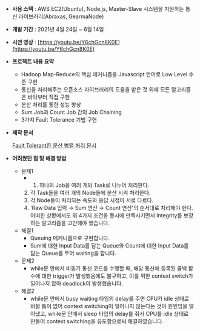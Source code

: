 - **사용 스택** : AWS EC2(Ubuntu), Node.js, Master-Slave 시스템을 지원하는 통신 라이브러리(Abraxas, GearmaNode)
- **개발 기간** : 2021년 4월 24일 ~ 6월 14일
- **시연 영상** : [https://youtu.be/Y6chGcn8K0E](https://youtu.be/Y6chGcn8K0E)
- **프로젝트 내용 요약**
    - Hadoop Map-Reduce의 핵심 메커니즘을 Javascript 언어로 Low Level 수준 구현
    - 통신을 처리해주는 오픈소스 라이브러리의 도움을 받은 것 외에 모든 알고리즘은 바닥부터 직접 구현
    - 분산 처리를 통한 성능 향상
    - Sum Job과 Count Job 간의 Job Chaining
    - 3가지 Fault Tolerance 기법 구현
- **제작 문서**
    
    [Fault Tolerant한 분산 병렬 처리 문서](https://jasonyoo95.notion.site/Fault-Tolerant-b6e89a5c48884e1e99e3e8680df82626)
    
- **어려웠던 점 및 해결 방법**
    - 문제1
        - 1) 하나의 Job을 여러 개의 Task로 나누어 처리한다.
        2) 각 Task들을 여러 개의 Node들에 분산 시켜 처리한다.
        3) 각 Node들이 처리되는 속도와 응답 시점이 서로 다르다.
        4) 'Raw Data 입력 → Sum 연산 → Count 연산'의 순서대로 처리해야 한다.
        어떠한 상황에서도 위 4가지 조건을 동시에 만족시키면서 Integrity를 보장하는 알고리즘을 고안해야 했습니다.
    - 해결1
        - Queuing 메커니즘으로 구현합니다.
        - Sum에 대한 Input Data를 담는 Queue와 Count에 대한 Input Data를 담는 Queue를 두어 waiting을 합니다.
    - 문제2
        - while문 안에서 비동기 통신 코드를 수행할 때, 해당 통신에 등록된 콜백 함수에 대한 trigger가 발생했음에도 불구하고, 이를 위한 context switch가 일어나지 않아 deadlock이 발생했습니다.
    - 해결2
        - while문 안에서 busy waiting 타입의 delay를 주면 CPU가 idle 상태로 바뀔 틈이 없어 context switching이 일어나지 않는다는 것이 원인임을 알아냈고, while문 안에서 sleep 타입의 delay를 줘서 CPU를 idle 상태로 만들어 context switching을 유도함으로써 해결하였습니다.
